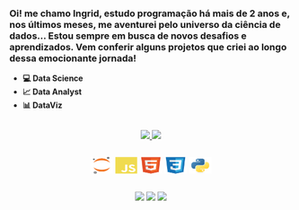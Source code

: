 ###  Oi! me chamo Ingrid, estudo programação há mais de 2 anos e, nos últimos meses, me aventurei pelo universo da ciência de dados... Estou sempre em busca de novos desafios e aprendizados.      Vem conferir alguns projetos que criei ao longo dessa emocionante jornada!

  
- __💻 Data Science__
- __📈 Data Analyst__
- __📊 DataViz__

##

<div align="center">
  <a href="https://github.com/ingridalvesz">
    <img height="180em" src="https://github-readme-stats.vercel.app/api?username=ingridalvesz&show_icons=true&theme=dracula&locale=pt-br&include_all_commits=true&count_private=true" />
    <img height="180em" src="https://github-readme-stats.vercel.app/api/top-langs/?username=ingridalvesz&layout=compact&langs_count=16&theme=dracula&locale=pt-br&" />
  </a>
</div>

  ##

<div align="center">
  <img  alt="text/css" height="30" width="40" src="https://raw.githubusercontent.com/devicons/devicon/master/icons/jupyter/jupyter-original.svg">
  <img  alt="Ingrid-Js" height="30" width="40" src="https://raw.githubusercontent.com/devicons/devicon/master/icons/javascript/javascript-plain.svg">
  <img  alt="Ingrid-HTML" height="30" width="40" src="https://raw.githubusercontent.com/devicons/devicon/master/icons/html5/html5-original.svg">
  <img  alt="Ingrid-CSS" height="30" width="40" src="https://raw.githubusercontent.com/devicons/devicon/master/icons/css3/css3-original.svg">
  <img  alt="Ingrid-Python" height="30" width="40" src="https://raw.githubusercontent.com/devicons/devicon/master/icons/python/python-original.svg">
</div>
  
  ##

  <div align="center"> 
    
  <a href="https://instagram.com/ingridalves.z" target="_blank"><img src="https://img.shields.io/badge/-Instagram-%23E4405F?style=for-the-badge&logo=instagram&logoColor=white" target="_blank"></a>
  <a href = "mailto:ingrid.roberta.alves.s@outlook.com"><img src="https://img.shields.io/badge/Microsoft_Outlook-0078D4?style=for-the-badge&logo=microsoft-outlook&logoColor=white"></a>
  <a href="https://www.linkedin.com/in/ingrid-alves-28a662203/" target="_blank"><img src="https://img.shields.io/badge/-LinkedIn-%230077B5?style=for-the-badge&logo=linkedin&logoColor=white" target="_blank"></a> 

<div/>

